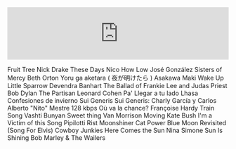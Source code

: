<iframe width="100%" height="120" src="https://www.mixcloud.com/widget/iframe/?hide_cover=1&feed=%2Fovisnigra%2Fvagos%2F" frameborder="0" ></iframe>

Fruit Tree	Nick Drake
These Days	Nico
How Low	José González
Sisters of Mercy	Beth Orton
Yoru ga aketara ( 夜が明けたら )	Asakawa Maki
Wake Up Little Sparrow	Devendra Banhart
The Ballad of Frankie Lee and Judas Priest	Bob Dylan
The Partisan	Leonard Cohen
Pa' Llegar a tu lado	Lhasa
Confesiones de invierno	Sui Generis
Sui Generis: Charly García y Carlos Alberto "Nito" Mestre	128 kbps
Où va la chance?	Françoise Hardy 
Train Song	Vashti Bunyan
Sweet thing	Van Morrison
Moving	Kate Bush
I'm a Victim of this Song	Pipilotti Rist
Moonshiner	Cat Power
Blue Moon Revisited (Song For Elvis)	Cowboy Junkies
Here Comes the Sun	Nina Simone
Sun Is Shining	Bob Marley & The Wailers